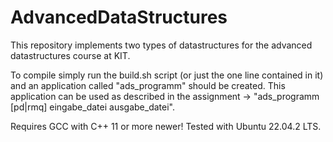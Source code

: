 # AdvancedDataStructures
This repository implements two types of datastructures for the advanced datastructures course at KIT.

To compile simply run the build.sh script (or just the one line contained in it) and an application called "ads_programm" should be created.
This application can be used as described in the assignment -> "ads_programm [pd|rmq] eingabe_datei ausgabe_datei".

Requires GCC with C++ 11 or more newer!
Tested with Ubuntu 22.04.2 LTS.
